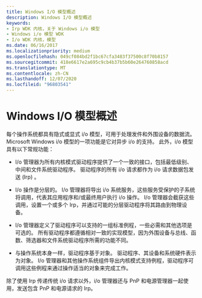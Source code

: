 ```yaml
---
title: Windows I/O 模型概述
description: Windows I/O 模型概述
keywords:
- Irp WDK 内核，关于 Windows i/o 模型
- Windows i/o 模型 WDK
- I/o WDK 内核，模型
ms.date: 06/16/2017
ms.localizationpriority: medium
ms.openlocfilehash: 049cf084bd2f1bc67cfa3483f37500c8f70b8157
ms.sourcegitcommit: 418e6617e2a695c9cb4b37b5b60e264760858acd
ms.translationtype: MT
ms.contentlocale: zh-CN
ms.lasthandoff: 12/07/2020
ms.locfileid: "96803541"
---
```

# <a name="overview-of-the-windows-io-model"></a>Windows I/O 模型概述





每个操作系统都具有隐式或显式 i/o 模型，可用于处理发件和外围设备的数据流。 Microsoft Windows i/o 模型的一项功能是它对异步 i/o 的支持。 此外，i/o 模型具有以下常规功能：

-   I/o 管理器为所有内核模式驱动程序提供了一个一致的接口，包括最低级别、中间和文件系统驱动程序。 驱动程序的所有 i/o 请求都作为 i/o 请求数据包发送 (Irp) 。

-   I/o 操作是分层的。 I/o 管理器将导出 i/o 系统服务，这些服务受保护的子系统将调用，代表其应用程序和/或最终用户执行 i/o 操作。 I/o 管理器会截获这些调用，设置一个或多个 Irp，并通过可能的分层驱动程序将其路由到物理设备。

-   I/o 管理器定义了驱动程序可以支持的一组标准例程，一些必需和其他选项是可选的。 所有驱动程序都遵循相对一致的实现模型，因为外围设备与总线、函数、筛选器和文件系统驱动程序所需的功能不同。

-   与操作系统本身一样，驱动程序基于对象。 驱动程序、其设备和系统硬件表示为对象。 I/o 管理器和其他操作系统组件导出内核模式支持例程，驱动程序可调用这些例程来通过操作适当的对象来完成工作。

除了使用 Irp 传递传统 i/o 请求以外，i/o 管理器还与 PnP 和电源管理器一起使用，发送包含 PnP 和电源请求的 Irp。

 

 




